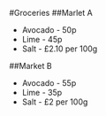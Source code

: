 #Groceries
##Marlet A
* Avocado - 50p
* Lime - 45p
* Salt - £2.10 per 100g

##Market B
* Avocado - 55p
* Lime - 35p
* Salt - £2 per 100g
